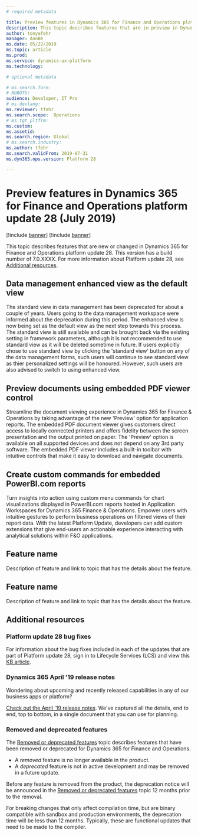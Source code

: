 ```yaml
---
# required metadata

title: Preview features in Dynamics 365 for Finance and Operations platform update 28 (July 2019)
description: This topic describes features that are in preview in Dynamics 365 for Finance and Operations platform update 28 (July 2019). 
author: tonyafehr
manager: AnnBe
ms.date: 05/22/2019
ms.topic: article
ms.prod: 
ms.service: dynamics-ax-platform
ms.technology: 

# optional metadata

# ms.search.form: 
# ROBOTS: 
audience: Developer, IT Pro
# ms.devlang: 
ms.reviewer: tfehr
ms.search.scope:  Operations
# ms.tgt_pltfrm: 
ms.custom: 
ms.assetid:
ms.search.region: Global
# ms.search.industry: 
ms.author: tfehr
ms.search.validFrom: 2019-07-31
ms.dyn365.ops.version: Platform 28

---
```

# Preview features in Dynamics 365 for Finance and Operations platform update 28 (July 2019)

[!include [banner](../includes/banner.md)]
[!include [banner](../includes/preview-banner.md)]

This topic describes features that are new or changed in Dynamics 365 for Finance and Operations platform update 28. This version has a build number of 7.0.XXXX. For more information about Platform update 28, see [Additional resources](whats-new-platform-update-28.md#additional-resources).

## Data management enhanced view as the default view
The standard view in data management has been deprecated for about a couple of years. Users going to the data management workspace were informed about the deprecation during this period. The enhanced view is now being set as the default view as the next step towards this process. The standard view is still available and can be brought back via the existing setting in framework parameters, although it is not recommended to use standard view as it will be deleted sometime in future. If users explicitly chose to use standard view by clicking the 'standard view' button on any of the data management forms, such users will continue to see standard view as thier personalized settings will be honoured. However, such users are also advised to switch to using enhanced view.

## Preview documents using embedded PDF viewer control
Streamline the document viewing experience in Dynamics 365 for Finance & Operations  by taking advantage of the new 'Preview' option for application reports. The embedded PDF document viewer gives customers direct access to locally connected printers and offers fidelity between the screen presentation and the output printed on paper. The 'Preview' option is available on all supported devices and does not depend on any 3rd party software. The embedded PDF viewer includes a built-in toolbar with intuitive controls that make it easy to download and navigate documents.

## Create custom commands for embedded PowerBI.com reports
Turn insights into action using custom menu commands for chart visualizations displayed in PowerBI.com reports hosted in Application Workspaces for Dynamics 365 Finance & Operations. Empower users with intuitive gestures to perform business operations on filtered views of their report data. With the latest Platform Update, developers can add custom extensions that give end-users an actionable experience interacting with analytical solutions within F&O applications.

## Feature name
Description of feature and link to topic that has the details about the feature.

## Feature name
Description of feature and link to topic that has the details about the feature.

## Additional resources

### Platform update 28 bug fixes
For information about the bug fixes included in each of the updates that are part of Platform update 28, sign in to Lifecycle Services (LCS) and view this [KB article](https://fix.lcs.dynamics.com/).

### Dynamics 365 April '19 release notes
Wondering about upcoming and recently released capabilities in any of our business apps or platform?

[Check out the April '19 release notes](https://docs.microsoft.com/business-applications-release-notes/April19/index). We've captured all the details, end to end, top to bottom, in a single document that you can use for planning.

### Removed and deprecated features
The [Removed or deprecated features](../../dev-itpro/migration-upgrade/deprecated-features.md) topic describes features that have been removed or deprecated for Dynamics 365 for Finance and Operations.

- A *removed* feature is no longer available in the product.
- A *deprecated* feature is not in active development and may be removed in a future update.

Before any feature is removed from the product, the deprecation notice will be announced in the [Removed or deprecated features](../../dev-itpro/migration-upgrade/deprecated-features.md) topic 12 months prior to the removal.

For breaking changes that only affect compilation time, but are binary compatible with sandbox and production environments, the deprecation time will be less than 12 months. Typically, these are functional updates that need to be made to the compiler.

